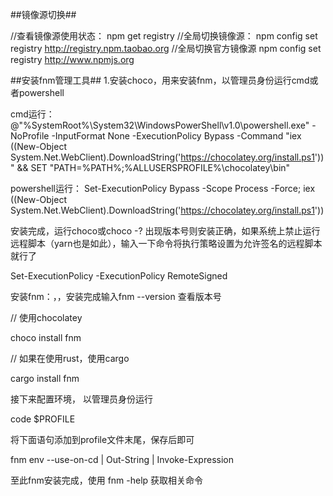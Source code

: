 
##镜像源切换##

//查看镜像源使用状态：
npm get registry
//全局切换镜像源：
npm config set registry http://registry.npm.taobao.org
//全局切换官方镜像源
npm config set registry http://www.npmjs.org

##安装fnm管理工具##
1.安装choco，用来安装fnm，以管理员身份运行cmd或者powershell

cmd运行：
@"%SystemRoot%\System32\WindowsPowerShell\v1.0\powershell.exe" -NoProfile -InputFormat None -ExecutionPolicy Bypass -Command "iex ((New-Object System.Net.WebClient).DownloadString('https://chocolatey.org/install.ps1'))" && SET "PATH=%PATH%;%ALLUSERSPROFILE%\chocolatey\bin"

powershell运行：
Set-ExecutionPolicy Bypass -Scope Process -Force; iex ((New-Object System.Net.WebClient).DownloadString('https://chocolatey.org/install.ps1'))

安装完成，运行choco或choco -? 出现版本号则安装正确，如果系统上禁止运行远程脚本（yarn也是如此），输入一下命令将执行策略设置为允许签名的远程脚本就行了

Set-ExecutionPolicy -ExecutionPolicy RemoteSigned

安装fnm：，，安装完成输入fnm --version 查看版本号

// 使用chocolatey

choco install fnm

// 如果在使用rust，使用cargo

cargo install fnm

接下来配置环境， 以管理员身份运行

code $PROFILE

将下面语句添加到profile文件末尾，保存后即可

fnm env --use-on-cd | Out-String | Invoke-Expression

至此fnm安装完成，使用 fnm -help 获取相关命令
